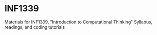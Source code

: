 # INF1339
Materials for INF1339, "Introduction to Computational Thinking"
Syllabus, readings, and coding tutorials
